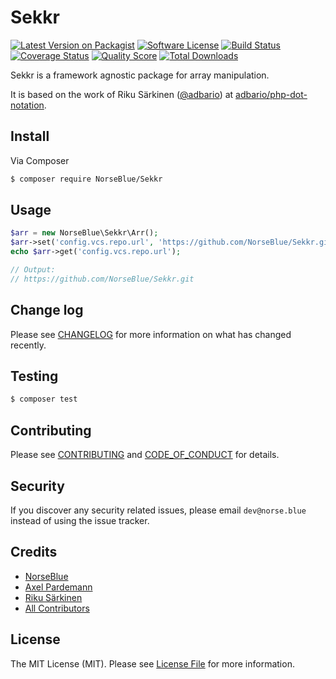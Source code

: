 # Sekkr

[![Latest Version on Packagist][ico-version]][link-packagist]
[![Software License][ico-license]](LICENSE.md)
[![Build Status][ico-travis]][link-travis]
[![Coverage Status][ico-scrutinizer]][link-scrutinizer]
[![Quality Score][ico-code-quality]][link-code-quality]
[![Total Downloads][ico-downloads]][link-downloads]

Sekkr is a framework agnostic package for array manipulation.

It is based on the work of Riku Särkinen ([@adbario](https://github.com/adbario)) at [adbario/php-dot-notation](https://github.com/adbario/php-dot-notation).

## Install

Via Composer

``` bash
$ composer require NorseBlue/Sekkr
```

## Usage

``` php
$arr = new NorseBlue\Sekkr\Arr();
$arr->set('config.vcs.repo.url', 'https://github.com/NorseBlue/Sekkr.git');
echo $arr->get('config.vcs.repo.url');

// Output:
// https://github.com/NorseBlue/Sekkr.git
```

## Change log

Please see [CHANGELOG](CHANGELOG.md) for more information on what has changed recently.

## Testing

``` bash
$ composer test
```

## Contributing

Please see [CONTRIBUTING](.github/CONTRIBUTING.md) and [CODE_OF_CONDUCT](.github/CODE_OF_CONDUCT.md) for details.

## Security

If you discover any security related issues, please email `dev@norse.blue` instead of using the issue tracker.

## Credits

- [NorseBlue][link-author]
- [Axel Pardemann](https://github.com/axelitus)
- [Riku Särkinen](https://github.com/adbario)
- [All Contributors][link-contributors]

## License

The MIT License (MIT). Please see [License File](LICENSE.md) for more information.

[ico-version]: https://img.shields.io/packagist/v/norse-blue/sekkr.svg?style=flat-square
[ico-license]: https://img.shields.io/badge/license-MIT-brightgreen.svg?style=flat-square
[ico-travis]: https://img.shields.io/travis/NorseBlue/Sekkr/master.svg?style=flat-square
[ico-scrutinizer]: https://img.shields.io/scrutinizer/coverage/g/NorseBlue/Sekkr.svg?style=flat-square
[ico-code-quality]: https://img.shields.io/scrutinizer/g/NorseBlue/Sekkr.svg?style=flat-square
[ico-downloads]: https://img.shields.io/packagist/dt/norse-blue/sekkr.svg?style=flat-square

[link-packagist]: https://packagist.org/packages/norse-blue/sekkr
[link-travis]: https://travis-ci.org/NorseBlue/Sekkr
[link-scrutinizer]: https://scrutinizer-ci.com/g/NorseBlue/Sekkr/code-structure
[link-code-quality]: https://scrutinizer-ci.com/g/NorseBlue/Sekkr
[link-downloads]: https://packagist.org/packages/norse-blue/sekkr
[link-author]: https://github.com/NorseBlue
[link-contributors]: https://github.com/NorseBlue/Sekkr/graphs/contributors
